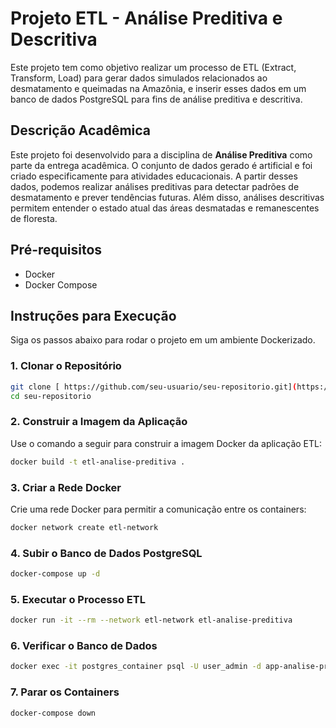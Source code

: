# Projeto ETL - Análise Preditiva e Descritiva

Este projeto tem como objetivo realizar um processo de ETL (Extract, Transform, Load) para gerar dados simulados relacionados ao desmatamento e queimadas na Amazônia, e inserir esses dados em um banco de dados PostgreSQL para fins de análise preditiva e descritiva. 

## Descrição Acadêmica

Este projeto foi desenvolvido para a disciplina de **Análise Preditiva** como parte da entrega acadêmica. O conjunto de dados gerado é artificial e foi criado especificamente para atividades educacionais. A partir desses dados, podemos realizar análises preditivas para detectar padrões de desmatamento e prever tendências futuras. Além disso, análises descritivas permitem entender o estado atual das áreas desmatadas e remanescentes de floresta. 

## Pré-requisitos

- Docker
- Docker Compose


## Instruções para Execução

Siga os passos abaixo para rodar o projeto em um ambiente Dockerizado.

### 1. Clonar o Repositório

```bash
git clone [ https://github.com/seu-usuario/seu-repositorio.git](https://github.com/fernandacorreasz/Projeto-de-ETL-An-lise-Preditiva.git)
cd seu-repositorio
```

### 2. Construir a Imagem da Aplicação

Use o comando a seguir para construir a imagem Docker da aplicação ETL:

```bash
docker build -t etl-analise-preditiva .
```

### 3. Criar a Rede Docker

Crie uma rede Docker para permitir a comunicação entre os containers:

```bash
docker network create etl-network
```

### 4. Subir o Banco de Dados PostgreSQL

```bash
docker-compose up -d
```

### 5. Executar o Processo ETL

```bash
docker run -it --rm --network etl-network etl-analise-preditiva
```

### 6. Verificar o Banco de Dados

```bash
docker exec -it postgres_container psql -U user_admin -d app-analise-preditiva
```

### 7. Parar os Containers

```bash
docker-compose down
```
